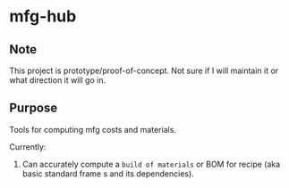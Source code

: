# mfg-hub

## Note
This project is prototype/proof-of-concept.  Not sure if I will maintain it or what direction it will go in.

## Purpose
Tools for computing mfg costs and materials.   

Currently:  
1.  Can accurately compute a `build of materials` or BOM for recipe (aka basic standard frame s and its dependencies).  


